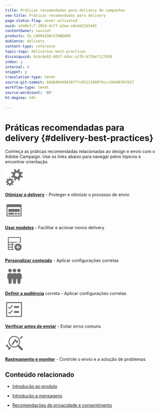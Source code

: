 ```yaml
---
title: Práticas recomendadas para delivery de campanhas
seo-title: Práticas recomendadas para delivery
page-status-flag: never-activated
uuid: a540efc7-105d-4c7f-a2ee-ade4d22b3445
contentOwner: sauviat
products: SG_CAMPAIGN/STANDARD
audience: delivery
content-type: reference
topic-tags: deliveries-best-practices
discoiquuid: 0cbc4e92-482f-4dac-a1fb-b738e7127938
index: y
internal: n
snippet: y
translation-type: tm+mt
source-git-commit: b6d6d0449638ff7c0513180079ccc56b9676f637
workflow-type: tm+mt
source-wordcount: '86'
ht-degree: 44%

---
```



# Práticas recomendadas para delivery {#delivery-best-practices}

Conheça as práticas recomendadas relacionadas ao design e envio com o Adobe Campaign. Use os links abaixo para navegar pelos tópicos e encontrar orientação.

<img src="assets/do-not-localize/optimize.svg"  width="60px">

**[Otimizar o delivery](optimize-delivery.md)** - Proteger e otimizar o processo de envio

<img src="assets/do-not-localize/design.svg"  width="60px">

**[Usar modelos](use-templates.md)** - Facilitar e acionar novos delivery

<img src="assets/do-not-localize/custom.svg"  width="60px">

**[Personalizar conteúdo](optimize-delivery.md)** - Aplicar configurações corretas

<img src="assets/do-not-localize/profiles.svg"  width="60px">

**[Definir a audiência](define-the-right-audience.md)** correta - Aplicar configurações corretas

<img src="assets/do-not-localize/start.svg"  width="60px">

**[Verificar antes de enviar](check-before-sending.md)** - Evitar erros comuns

<img src="assets/do-not-localize/troubleshoot.svg"  width="60px">

**[Rastreamento e monitor](track-and-monitor.md)** - Controle o envio e a solução de problemas

## Conteúdo relacionado

* [Introdução ao produto](../../sending/using/about-deliverability.md)

* [Introdução a mensagens](../../channels/using/get-started-communication-channels.md)

* [Recomendações de privacidade e consentimento](../../start/using/privacy.md)
